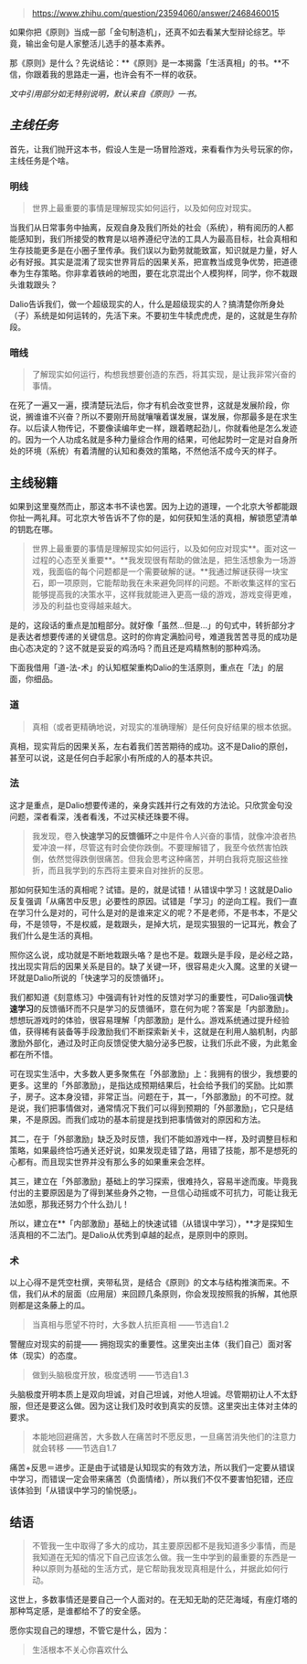 > https://www.zhihu.com/question/23594060/answer/2468460015





如果你把《原则》当成一部「金句制造机」，还真不如去看某大型辩论综艺。毕竟，输出金句是人家整活儿选手的基本素养。

那《原则》是什么？先说结论：**《原则》是一本揭露「生活真相」的书。**不信，你跟着我的思路走一遍，也许会有不一样的收获。

*文中引用部分如无特别说明，默认来自《原则》一书。*

## *主线任务*

首先，让我们抛开这本书，假设人生是一场冒险游戏，来看看作为头号玩家的你，主线任务是个啥。

### 明线


> 世界上最重要的事情是理解现实如何运行，以及如何应对现实。

当我们从日常事务中抽离，反观自身及我们所处的社会（系统），稍有阅历的人都能感知到，我们所接受的教育是以培养遵纪守法的工具人为最高目标，社会真相和生存技能更多是在小圈子里传承。我们误以为勤劳就能致富，知识就是力量，好人必有好报。其实是混淆了现实世界背后的因果关系，把宣教当成竞争优势，把道德奉为生存策略。你非拿着铁岭的地图，要在北京混出个人模狗样，同学，你不栽跟头谁栽跟头？

Dalio告诉我们，做一个超级现实的人，什么是超级现实的人？搞清楚你所身处（子）系统是如何运转的，先活下来。不要初生牛犊虎虎虎，是的，这就是生存阶段。

### 暗线


> 了解现实如何运行，构想我想要创造的东西，将其实现，是让我非常兴奋的事情。

在死了一遍又一遍，摸清楚玩法后，你才有机会改变世界，这就是发展阶段，你说，搁谁谁不兴奋？所以不要刚开局就嚷嚷着谋发展，谋发展，你那最多是在求生存。以后读人物传记，不要像读编年史一样，跟着瞎起劲儿，你就看他是怎么发迹的。因为一个人功成名就是多种力量综合作用的结果，可他起势时一定是对自身所处的环境（系统）有着清醒的认知和奏效的策略，不然他活不成今天的样子。

## 主线秘籍

如果到这里戛然而止，那这本书不读也罢。因为上边的道理，一个北京大爷都能跟你扯一两礼拜。可北京大爷告诉不了你的是，如何获知生活的真相，解锁愿望清单的钥匙在哪。


> 世界上最重要的事情是理解现实如何运行，以及如何应对现实**。面对这一过程的心态至关重要**。**我发现很有帮助的做法是，把生活想象为一场游戏，我面临的每个问题都是一个需要破解的谜。**我通过解谜获得一块宝石，即一项原则，它能帮助我在未来避免同样的问题。不断收集这样的宝石能够提高我的决策水平，这样我就能进入更高一级的游戏，游戏变得更难，涉及的利益也变得越来越大。

是的，这段话的重点是加粗部分。就好像「虽然...但是...」的句式中，转折部分才是表达者想要传递的关键信息。这时的你肯定满脸问号，难道我苦苦寻觅的成功是由心态决定的？这不就是妥妥的鸡汤吗？而且还是鸡精熬制的那种鸡汤。

下面我借用「道-法-术」的认知框架重构Dalio的生活原则，重点在「法」的层面，你细品。

### 道


> 真相（或者更精确地说，对现实的准确理解）是任何良好结果的根本依据。

真相，现实背后的因果关系，左右着我们苦苦期待的成功。这不是Dalio的原创，甚至可以说，这是任何白手起家小有所成的人的基本共识。

### 法

这才是重点，是Dalio想要传递的，亲身实践并行之有效的方法论。只欣赏金句没问题，深者看深，浅者看浅，不过买椟还珠要不得。


> 我发现，卷入**快速学习的反馈循环**之中是件令人兴奋的事情，就像冲浪者热爱冲浪一样，尽管这有时会使你跌倒。不要理解错了，我至今依然害怕跌倒，依然觉得跌倒很痛苦。但我会思考这种痛苦，并明白我将克服这些挫折，而且我学到的东西将主要来自对挫折的反思。

那如何获知生活的真相呢？试错。是的，就是试错！从错误中学习！这就是Dalio反复强调「从痛苦中反思」必要性的原因。试错是「学习」的逆向工程。我们一直在学习什么是对的，可什么是对的是谁来定义的呢？不是老师，不是书本，不是父母，不是领导，不是权威，是栽跟头，是掉大坑，是现实狠狠的一记耳光，教会了我们什么是生活的真相。

照你这么说，成功就是不断地栽跟头咯？是也不是。栽跟头是手段，是必经之路，找出现实背后的因果关系是目的。缺了关键一环，很容易走火入魔。这里的关键一环就是Dalio所说的「快速学习的反馈循环」。

我们都知道《刻意练习》中强调有针对性的反馈对学习的重要性，可Dalio强调**快速学习**的反馈循环而不只是学习的反馈循环，意在何为呢？答案是「内部激励」。想想玩游戏时的体验，很容易理解「内部激励」是什么。游戏系统通过提升经验值，获得稀有装备等手段激励我们不断探索新关卡，这就是在利用人脑机制，内部激励外部化，通过及时正向反馈促使大脑分泌多巴胺，让我们乐此不疲，为此氪金都在所不惜。

可在现实生活中，大多数人更多聚焦在「外部激励」上：我拥有的很少，我想要的更多。这里的「外部激励」，是指达成预期结果后，社会给予我们的奖励。比如票子，房子。这本身没错，非常正当。问题在于，其一，「外部激励」的不可控。就是说，我们把事情做对，通常情况下我们可以得到预期的「外部激励」，它只是结果，不是原因。而我们成功的基本前提是找到把事情做对的原因和方法。

其二，在于「外部激励」缺乏及时反馈，我们不能如游戏中一样，及时调整目标和策略，如果最终恰巧通关还好说，如果发现走错了路，用错了技能，那不是想死的心都有。而且现实世界并没有那么多的如果重来会怎样。

其三，建立在「外部激励」基础上的学习探索，很难持久，容易半途而废。毕竟我付出的主要原因是为了得到某些身外之物，一旦信心动摇或不可抗力，可能让我无法如愿，那我还努力个什么劲儿！

所以，建立在**「内部激励」基础上的快速试错（从错误中学习），**才是探知生活真相的不二法门。是Dalio从优秀到卓越的起点，是原则中的原则。

### 术

以上心得不是凭空杜撰，夹带私货，是结合《原则》的文本与结构推演而来。不信，我们从术的层面（应用层）来回顾几条原则，你会发现按照我的拆解，其他原则都是这条藤上的瓜。


> 当真相与愿望不符时，大多数人抗拒真相 ——节选自1.2

警醒应对现实的前提—— 拥抱现实的重要性。这里突出主体（我们自己）面对客体（现实）的态度。


> 做到头脑极度开放，极度透明 ——节选自1.3

头脑极度开明本质上是双向坦诚，对自己坦诚，对他人坦诚。尽管期初让人不太舒服，但还是要这么做。因为这让我们及时收到真实的反馈。这里突出主体对主体的要求。


> 本能地回避痛苦，大多数人在痛苦时不愿反思，一旦痛苦消失他们的注意力就会转移 ——节选自1.7

痛苦+反思＝进步。正是由于试错是认知现实的有效方法，所以我们一定要从错误中学习，而错误一定会带来痛苦（负面情绪），所以我们不仅不要害怕犯错，还应该体验到「从错误中学习的愉悦感」。

## 结语


> 不管我一生中取得了多大的成功，其主要原因都不是我知道多少事情，而是我知道在无知的情况下自己应该怎么做。我一生中学到的最重要的东西是一种以原则为基础的生活方式，是它帮助我发现真相是什么，并据此如何行动。

这世上，多数事情还是要自己一个人面对的。在无知无助的茫茫海域，有座灯塔的那种笃定感，是谁都给不了的安全感。

愿你实现自己的理想，不管它是什么，因为：


> 生活根本不关心你喜欢什么





